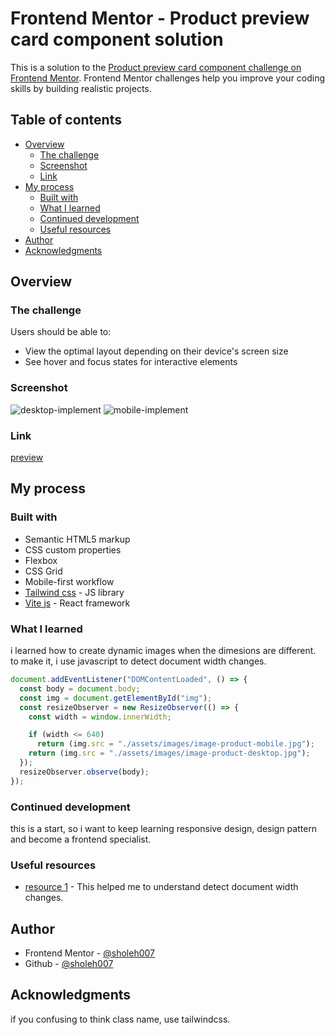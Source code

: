 # Frontend Mentor - Product preview card component solution

This is a solution to the [Product preview card component challenge on Frontend Mentor](https://www.frontendmentor.io/challenges/product-preview-card-component-GO7UmttRfa). Frontend Mentor challenges help you improve your coding skills by building realistic projects.

## Table of contents

- [Overview](#overview)
  - [The challenge](#the-challenge)
  - [Screenshot](#screenshot)
  - [Link](#link)
- [My process](#my-process)
  - [Built with](#built-with)
  - [What I learned](#what-i-learned)
  - [Continued development](#continued-development)
  - [Useful resources](#useful-resources)
- [Author](#author)
- [Acknowledgments](#acknowledgments)

## Overview

### The challenge

Users should be able to:

- View the optimal layout depending on their device's screen size
- See hover and focus states for interactive elements

### Screenshot

![desktop-implement](./images/screenshot-desktop.png)
![mobile-implement](./images/screenshot-mobile.png)

### Link

[preview](https://responsive-card-dynamic.vercel.app)

## My process

### Built with

- Semantic HTML5 markup
- CSS custom properties
- Flexbox
- CSS Grid
- Mobile-first workflow
- [Tailwind css](https://tailwindcss.com/) - JS library
- [Vite js](https://vitejs.dev/) - React framework

### What I learned

i learned how to create dynamic images when the dimesions are different. to make it, i use javascript to detect document width changes.

```js
document.addEventListener("DOMContentLoaded", () => {
  const body = document.body;
  const img = document.getElementById("img");
  const resizeObserver = new ResizeObserver(() => {
    const width = window.innerWidth;

    if (width <= 640)
      return (img.src = "./assets/images/image-product-mobile.jpg");
    return (img.src = "./assets/images/image-product-desktop.jpg");
  });
  resizeObserver.observe(body);
});
```

### Continued development

this is a start, so i want to keep learning responsive design, design pattern and become a frontend specialist.

### Useful resources

- [resource 1](https://developer.mozilla.org/en-US/docs/Web/API/Resize_Observer_API) - This helped me to understand detect document width changes.

## Author

- Frontend Mentor - [@sholeh007](https://www.frontendmentor.io/profile/sholeh007)
- Github - [@sholeh007](https://www.github.com/sholeh007)

## Acknowledgments

if you confusing to think class name, use tailwindcss.
